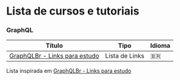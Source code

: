 # Lista de cursos e tutoriais

### GraphQL
 Título | Tipo  | Idioma
------- | ------  | ------
[GraphQLBr - Links para estudo](https://github.com/GraphQLBr/links-para-estudo) | Lista de Links  | 🇧🇷


Lista inspirada em [GraphQLBr - Links para estudo](https://github.com/GraphQLBr/links-para-estudo)
